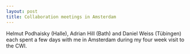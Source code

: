 ```yaml
---
layout: post
title: Collaboration meetings in Amsterdam
---
```


Helmut Podhaisky (Halle), Adrian Hill (Bath) and Daniel Weiss (Tübingen)
each spent a few days with  me in Amsterdam during my four week visit to the CWI.

